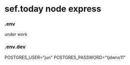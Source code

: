 # sef.today node express

### .env

under work

### .env.dev

POSTGRES_USER="jun"
POSTGRES_PASSWORD="tjdwns11"

